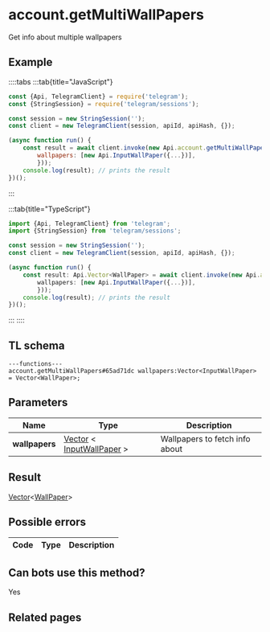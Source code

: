 # account.getMultiWallPapers

Get info about multiple wallpapers

## Example

::::tabs
:::tab{title="JavaScript"}

```js
const {Api, TelegramClient} = require('telegram');
const {StringSession} = require('telegram/sessions');

const session = new StringSession('');
const client = new TelegramClient(session, apiId, apiHash, {});

(async function run() {
    const result = await client.invoke(new Api.account.getMultiWallPapers({
		wallpapers: [new Api.InputWallPaper({...})],
		}));
    console.log(result); // prints the result
})();

```

:::

:::tab{title="TypeScript"}

```ts
import {Api, TelegramClient} from 'telegram';
import {StringSession} from 'telegram/sessions';

const session = new StringSession('');
const client = new TelegramClient(session, apiId, apiHash, {});

(async function run() {
    const result: Api.Vector<WallPaper> = await client.invoke(new Api.account.getMultiWallPapers({
		wallpapers: [new Api.InputWallPaper({...})],
		}));
    console.log(result); // prints the result
})();

```

:::
::::

## TL schema

```
---functions---
account.getMultiWallPapers#65ad71dc wallpapers:Vector<InputWallPaper> = Vector<WallPaper>;
```

## Parameters

|      Name      | Type                                                                                                                    | Description                    |
| :------------: | ----------------------------------------------------------------------------------------------------------------------- | ------------------------------ |
| **wallpapers** | [Vector](https://core.telegram.org/type/Vector%20t) < [InputWallPaper](https://core.telegram.org/type/InputWallPaper) > | Wallpapers to fetch info about |

## Result

[Vector](https://core.telegram.org/type/Vector%20t)<[WallPaper](https://core.telegram.org/type/WallPaper)>

## Possible errors

| Code | Type | Description |
| :--: | ---- | ----------- |

## Can bots use this method?

Yes

## Related pages
